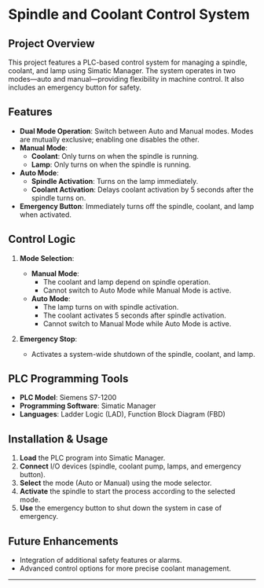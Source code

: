 # **Spindle and Coolant Control System**

## **Project Overview**

This project features a PLC-based control system for managing a spindle, coolant, and lamp using Simatic Manager. The system operates in two modes—auto and manual—providing flexibility in machine control. It also includes an emergency button for safety.

## **Features**

- **Dual Mode Operation**: Switch between Auto and Manual modes. Modes are mutually exclusive; enabling one disables the other.
- **Manual Mode**: 
  - **Coolant**: Only turns on when the spindle is running.
  - **Lamp**: Only turns on when the spindle is running.
- **Auto Mode**:
  - **Spindle Activation**: Turns on the lamp immediately.
  - **Coolant Activation**: Delays coolant activation by 5 seconds after the spindle turns on.
- **Emergency Button**: Immediately turns off the spindle, coolant, and lamp when activated.

## **Control Logic**

1. **Mode Selection**:
   - **Manual Mode**: 
     - The coolant and lamp depend on spindle operation.
     - Cannot switch to Auto Mode while Manual Mode is active.
   - **Auto Mode**: 
     - The lamp turns on with spindle activation.
     - The coolant activates 5 seconds after spindle activation.
     - Cannot switch to Manual Mode while Auto Mode is active.

2. **Emergency Stop**:
   - Activates a system-wide shutdown of the spindle, coolant, and lamp.

## **PLC Programming Tools**

- **PLC Model**: Siemens S7-1200
- **Programming Software**: Simatic Manager
- **Languages**: Ladder Logic (LAD), Function Block Diagram (FBD)

## **Installation & Usage**

1. **Load** the PLC program into Simatic Manager.
2. **Connect** I/O devices (spindle, coolant pump, lamps, and emergency button).
3. **Select** the mode (Auto or Manual) using the mode selector.
4. **Activate** the spindle to start the process according to the selected mode.
5. **Use** the emergency button to shut down the system in case of emergency.

## **Future Enhancements**

- Integration of additional safety features or alarms.
- Advanced control options for more precise coolant management.

---
